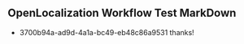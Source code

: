 ## OpenLocalization Workflow Test MarkDown
* 3700b94a-ad9d-4a1a-bc49-eb48c86a9531 thanks!

<!--HONumber=Aug16_HO1-->


